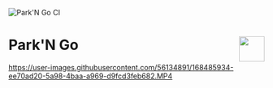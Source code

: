 ![Park'N Go CI](https://github.com/UBC-CPEN391/l2a-01-devicedrivers/actions/workflows/main.yml/badge.svg)

<div>
  <h1>
    Park'N Go
  <img src="https://user-images.githubusercontent.com/56134891/161861464-b5627e1c-ca0b-4780-a89c-3a429dd81ddd.png" style="float: right;" width=50/>
  </h1>
</div>


https://user-images.githubusercontent.com/56134891/168485934-ee70ad20-5a98-4baa-a969-d9fcd3feb682.MP4

